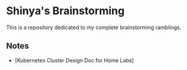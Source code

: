 # Shinya's Brainstorming
This is a repository dedicated to my complete brainstorming ramblings.

## Notes
- [Kubernetes Cluster Design Doc for Home Labs]